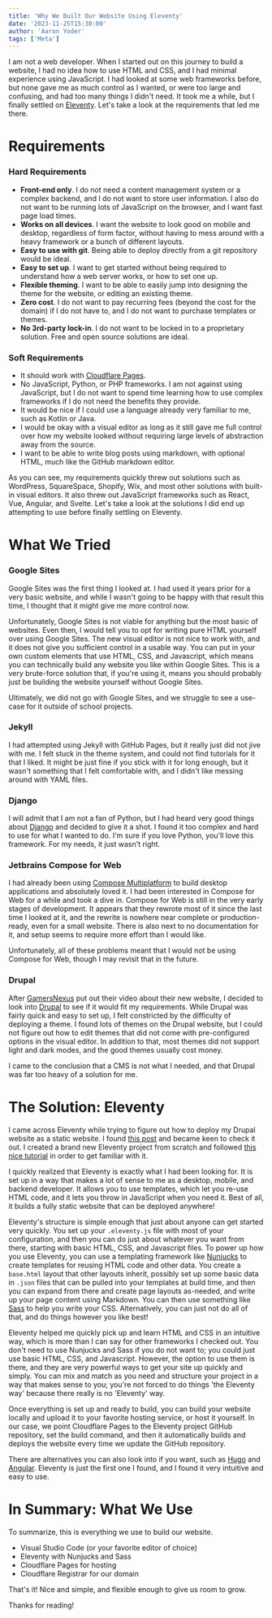 ```yaml
---
title: 'Why We Built Our Website Using Eleventy'
date: '2023-11-25T15:30:00'
author: 'Aaron Yoder'
tags: ['Meta']
---
```


I am not a web developer. When I started out on this journey to build a website, I had no idea how to use HTML and CSS, and I had minimal experience using JavaScript. I had looked at some web frameworks before, but none gave me as much control as I wanted, or were too large and confusing, and had too many things I didn't need. It took me a while, but I finally settled on [Eleventy](https://www.11ty.dev/). Let's take a look at the requirements that led me there.


# Requirements

### Hard Requirements

* **Front-end only**. I do not need a content management system or a complex backend, and I do not want to store user information. I also do not want to be running lots of JavaScript on the browser, and I want fast page load times.
* **Works on all devices**. I want the website to look good on mobile and desktop, regardless of form factor, without having to mess around with a heavy framework or a bunch of different layouts.
* **Easy to use with git**. Being able to deploy directly from a git repository would be ideal.
* **Easy to set up**. I want to get started without being required to understand how a web server works, or how to set one up.
* **Flexible theming**. I want to be able to easily jump into designing the theme for the website, or editing an existing theme.
* **Zero cost**. I do not want to pay recurring fees (beyond the cost for the domain) if I do not have to, and I do not want to purchase templates or themes.
* **No 3rd-party lock-in**. I do not want to be locked in to a proprietary solution. Free and open source solutions are ideal.

### Soft Requirements

* It should work with [Cloudflare Pages](https://pages.cloudflare.com/).
* No JavaScript, Python, or PHP frameworks. I am not against using JavaScript, but I do not want to spend time learning how to use complex frameworks if I do not need the benefits they provide.
* It would be nice if I could use a language already very familiar to me, such as Kotlin or Java.
* I would be okay with a visual editor as long as it still gave me full control over how my website looked without requiring large levels of abstraction away from the source.
* I want to be able to write blog posts using markdown, with optional HTML, much like the GitHub markdown editor.

As you can see, my requirements quickly threw out solutions such as WordPress, SquareSpace, Shopify, Wix, and most other solutions with built-in visual editors. It also threw out JavaScript frameworks such as React, Vue, Angular, and Svelte. Let's take a look at the solutions I did end up attempting to use before finally settling on Eleventy.

# What We Tried

### Google Sites

Google Sites was the first thing I looked at. I had used it years prior for a very basic website, and while I wasn't going to be happy with that result this time, I thought that it might give me more control now.

Unfortunately, Google Sites is not viable for anything but the most basic of websites. Even then, I would tell you to opt for writing pure HTML yourself over using Google Sites. The new visual editor is not nice to work with, and it does not give you sufficient control in a usable way. You can put in your own custom elements that use HTML, CSS, and Javascript, which means you can technically build any website you like within Google Sites. This is a very brute-force solution that, if you're using it, means you should probably just be building the website yourself without Google Sites.

Ultimately, we did not go with Google Sites, and we struggle to see a use-case for it outside of school projects.

### Jekyll

I had attempted using Jekyll with GitHub Pages, but it really just did not jive with me. I felt stuck in the theme system, and could not find tutorials for it that I liked. It might be just fine if you stick with it for long enough, but it wasn't something that I felt comfortable with, and I didn't like messing around with YAML files.

### Django

I will admit that I am not a fan of Python, but I had heard very good things about [Django](https://www.djangoproject.com/) and decided to give it a shot. I found it too complex and hard to use for what I wanted to do. I'm sure if you love Python, you'll love this framework. For my needs, it just wasn't right.

### Jetbrains Compose for Web

I had already been using [Compose Multiplatform](https://github.com/JetBrains/compose-multiplatform) to build desktop applications and absolutely loved it. I had been interested in Compose for Web for a while and took a dive in. Compose for Web is still in the very early stages of development. It appears that they rewrote most of it since the last time I looked at it, and the rewrite is nowhere near complete or production-ready, even for a small website. There is also next to no documentation for it, and setup seems to require more effort than I would like.

Unfortunately, all of these problems meant that I would not be using Compose for Web, though I may revisit that in the future.

### Drupal

After [GamersNexus](https://gamersnexus.net/gn-extras/welcome-new-gamersnexus-website-v50-message) put out their video about their new website, I decided to look into [Drupal](https://www.drupal.org/) to see if it would fit my requirements. While Drupal was fairly quick and easy to set up, I felt constricted by the difficulty of deploying a theme. I found lots of themes on the Drupal website, but I could not figure out how to edit themes that did not come with pre-configured options in the visual editor. In addition to that, most themes did not support light and dark modes, and the good themes usually cost money.

I came to the conclusion that a CMS is not what I needed, and that Drupal was far too heavy of a solution for me.

# The Solution: Eleventy

I came across Eleventy while trying to figure out how to deploy my Drupal website as a static website. I found [this post](https://chromatichq.com/insights/why-we-switched-to-eleventy-and-netlify/) and became keen to check it out. I created a brand new Eleventy project from scratch and followed [this nice tutorial](https://learneleventyfromscratch.com/) in order to get familiar with it.

I quickly realized that Eleventy is exactly what I had been looking for. It is set up in a way that makes a lot of sense to me as a desktop, mobile, and backend developer. It allows you to use templates, which let you re-use HTML code, and it lets you throw in JavaScript when you need it. Best of all, it builds a fully static website that can be deployed anywhere!

Eleventy's structure is simple enough that just about anyone can get started very quickly. You set up your `.eleventy.js` file with most of your configuration, and then you can do just about whatever you want from there, starting with basic HTML, CSS, and Javascript files. To power up how you use Eleventy, you can use a templating framework like [Nunjucks](https://mozilla.github.io/nunjucks/) to create templates for reusing HTML code and other data. You create a `base.html` layout that other layouts inherit, possibly set up some basic data in `.json` files that can be pulled into your templates at build time, and then you can expand from there and create page layouts as-needed, and write up your page content using Markdown. You can then use something like [Sass](https://sass-lang.com/) to help you write your CSS. Alternatively, you can just not do all of that, and do things however you like best!

Eleventy helped me quickly pick up and learn HTML and CSS in an intuitive way, which is more than I can say for other frameworks I checked out. You don't need to use Nunjucks and Sass if you do not want to; you could just use basic HTML, CSS, and Javascript. However, the option to use them is there, and they are very powerful ways to get your site up quickly and simply. You can mix and match as you need and structure your project in a way that makes sense to you; you're not forced to do things 'the Eleventy way' because there really is no 'Eleventy' way.

Once everything is set up and ready to build, you can build your website locally and upload it to your favorite hosting service, or host it yourself. In our case, we point Cloudflare Pages to the Eleventy project GitHub repository, set the build command, and then it automatically builds and deploys the website every time we update the GitHub repository.

There are alternatives you can also look into if you want, such as [Hugo](https://gohugo.io/) and [Angular](https://angular.io/). Eleventy is just the first one I found, and I found it very intuitive and easy to use.

# In Summary: What We Use

To summarize, this is everything we use to build our website.

* Visual Studio Code (or your favorite editor of choice)
* Eleventy with Nunjucks and Sass
* Cloudflare Pages for hosting
* Cloudflare Registrar for our domain

That's it! Nice and simple, and flexible enough to give us room to grow.

Thanks for reading!